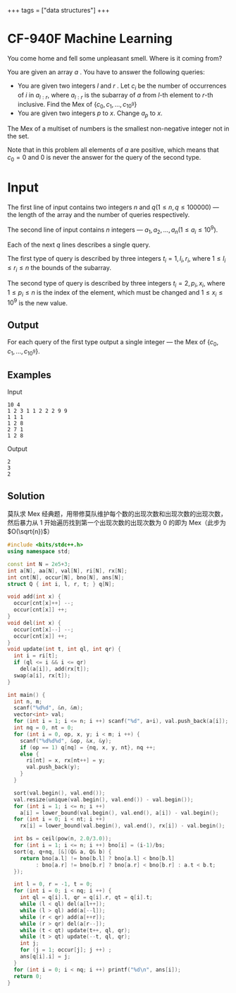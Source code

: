 +++
tags = ["data structures"]
+++

# CF-940F Machine Learning

You come home and fell some unpleasant smell. Where is it coming from?

You are given an array $a$ . You have to answer the following queries:

- You are given two integers $l$ and $r$ . Let $c_{i}$ be the number of occurrences of $i$ in $a_{l:r}$, where $a_{l:r}$ is the subarray of $a$ from $l$-th element to $r$-th inclusive. Find the Mex of $\{c_{0},c_{1},...,c_{10^{9}}\}$
- You are given two integers $p$ to $x$. Change $a_{p}$ to $x$.

The Mex of a multiset of numbers is the smallest non-negative integer not in the set.

Note that in this problem all elements of $a$ are positive, which means that $c_{0} = 0$ and $0$ is never the answer for the query of the second type.

# Input

The first line of input contains two integers $n$ and $q(1 \le n,q \le 100000)$ — the length of the array and the number of queries respectively.

The second line of input contains $n$ integers — $a_{1}, a_{2}, ..., a_{n} (1 \le a_{i} \le 10^{9})$.

Each of the next $q$ lines describes a single query.

The first type of query is described by three integers $t_{i}=1, l_{i}, r_{i}$, where $1 \le l_{i} \le r_{i} \le n$  the bounds of the subarray.

The second type of query is described by three integers $t_{i}=2, p_{i}, x_{i}$, where $1 \le p_i \le n$ is the index of the element, which must be changed and $1 \le x_{i} \le 10^{9}$ is the new value.

## Output

For each query of the first type output a single integer — the Mex of $\{c_{0},c_{1},...,c_{10^{9}}\}$.

## Examples

Input

```
10 4
1 2 3 1 1 2 2 2 9 9
1 1 1
1 2 8
2 7 1
1 2 8
```

Output

```
2
3
2
```

## Solution

莫队求 Mex 经典题，用带修莫队维护每个数的出现次数和出现次数的出现次数，然后暴力从 $1$ 开始遍历找到第一个出现次数的出现次数为 $0$ 的即为 Mex（此步为 $O(\sqrt{n})$）

```cpp
#include <bits/stdc++.h>
using namespace std;

const int N = 2e5+3;
int a[N], aa[N], val[N], ri[N], rx[N];
int cnt[N], occur[N], bno[N], ans[N];
struct Q { int i, l, r, t; } q[N];

void add(int x) {
  occur[cnt[x]++] --;
  occur[cnt[x]] ++;
}
void del(int x) {
  occur[cnt[x]--] --;
  occur[cnt[x]] ++;
}
void update(int t, int ql, int qr) {
  int i = ri[t];
  if (ql <= i && i <= qr)
    del(a[i]), add(rx[t]);
  swap(a[i], rx[t]);
}

int main() {
  int n, m;
  scanf("%d%d", &n, &m);
  vector<int> val;
  for (int i = 1; i <= n; i ++) scanf("%d", a+i), val.push_back(a[i]);
  int nq = 0, nt = 0;
  for (int i = 0, op, x, y; i < m; i ++) {
    scanf("%d%d%d", &op, &x, &y);
    if (op == 1) q[nq] = {nq, x, y, nt}, nq ++;
    else {
      ri[nt] = x, rx[nt++] = y;
      val.push_back(y);
    }
  }

  sort(val.begin(), val.end());
  val.resize(unique(val.begin(), val.end()) - val.begin());
  for (int i = 1; i <= n; i ++)
    a[i] = lower_bound(val.begin(), val.end(), a[i]) - val.begin();
  for (int i = 0; i < nt; i ++)
    rx[i] = lower_bound(val.begin(), val.end(), rx[i]) - val.begin();

  int bs = ceil(pow(n, 2.0/3.0));
  for (int i = 1; i <= n; i ++) bno[i] = (i-1)/bs;
  sort(q, q+nq, [&](Q& a, Q& b) {
    return bno[a.l] != bno[b.l] ? bno[a.l] < bno[b.l]
         : bno[a.r] != bno[b.r] ? bno[a.r] < bno[b.r] : a.t < b.t;
  });

  int l = 0, r = -1, t = 0;
  for (int i = 0; i < nq; i ++) {
    int ql = q[i].l, qr = q[i].r, qt = q[i].t;
    while (l < ql) del(a[l++]);
    while (l > ql) add(a[--l]);
    while (r < qr) add(a[++r]);
    while (r > qr) del(a[r--]);
    while (t < qt) update(t++, ql, qr);
    while (t > qt) update(--t, ql, qr);
    int j;
    for (j = 1; occur[j]; j ++) ;
    ans[q[i].i] = j;
  }
  for (int i = 0; i < nq; i ++) printf("%d\n", ans[i]);
  return 0;
}
```
